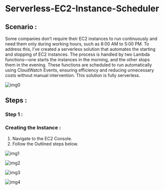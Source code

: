 # Serverless-EC2-Instance-Scheduler

## Scenario :
Some companies don’t require their EC2 instances to run continuously and need them only during working hours, such as 8:00 AM to 5:00 PM. To address this, I’ve created a serverless solution that automates the starting and stopping of EC2 instances. The process is handled by two Lambda functions—one starts the instances in the morning, and the other stops them in the evening. These functions are scheduled to run automatically using CloudWatch Events, ensuring efficiency and reducing unnecessary costs without manual intervention. This solution is fully serverless.


![img0](https://github.com/user-attachments/assets/eedd289b-2061-44b2-a4e6-1a1c5f29ba4c)

## Steps :

### Step 1 :
### Creating the Instance :
1. Navigate to the EC2 Console.
2. Follow the Outlined steps below.

![img1](https://github.com/user-attachments/assets/749c7c75-06b2-4e21-8258-eab91fdb413c)

![img2](https://github.com/user-attachments/assets/c51a4005-f0a1-4cf6-930c-d9a0656c4a7a)

![img3](https://github.com/user-attachments/assets/47dd0531-11db-4ff1-978b-a009df6b79bd)

![img4](https://github.com/user-attachments/assets/28e7e84a-d1b2-4956-a2ac-5d0fef08f069)
